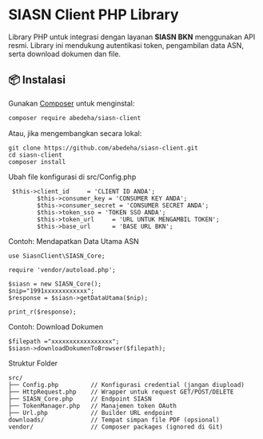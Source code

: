 # SIASN Client PHP Library

Library PHP untuk integrasi dengan layanan **SIASN BKN** menggunakan API resmi. Library ini mendukung autentikasi token, pengambilan data ASN, serta download dokumen dan file.

## 📦 Instalasi

Gunakan [Composer](https://getcomposer.org/) untuk menginstal:

```bash
composer require abedeha/siasn-client
```
Atau, jika mengembangkan secara lokal:
```
git clone https://github.com/abedeha/siasn-client.git
cd siasn-client
composer install
```
Ubah file konfigurasi di src/Config.php

```
 $this->client_id     = 'CLIENT ID ANDA';
        $this->consumer_key = 'CONSUMER KEY ANDA';
        $this->consumer_secret = 'CONSUMER SECRET ANDA';
        $this->token_sso = 'TOKEN SSO ANDA';
        $this->token_url     = 'URL UNTUK MENGAMBIL TOKEN';
        $this->base_url      = 'BASE URL BKN';
```

Contoh: Mendapatkan Data Utama ASN
```
use SiasnClient\SIASN_Core;

require 'vendor/autoload.php';

$siasn = new SIASN_Core();
$nip="1991xxxxxxxxxxxx";
$response = $siasn->getDataUtama($nip);

print_r($response);
```

Contoh: Download Dokumen
```
$filepath ="xxxxxxxxxxxxxxxxx";
$siasn->downloadDokumenToBrowser($filepath);
```

Struktur Folder 

```
src/
├── Config.php         // Konfigurasi credential (jangan diupload)
├── HttpRequest.php    // Wrapper untuk request GET/POST/DELETE
├── SIASN_Core.php     // Endpoint SIASN
├── TokenManager.php   // Manajemen token OAuth
├── Url.php            // Builder URL endpoint
downloads/             // Tempat simpan file PDF (opsional)
vendor/                // Composer packages (ignored di Git)

```

